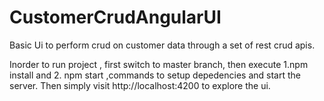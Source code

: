 # CustomerCrudAngularUI
Basic Ui to perform crud on customer data through a set of rest crud apis.

Inorder to run project , first switch to master branch, then execute 1.npm install and 2. npm start ,commands to setup depedencies and start the server.
Then simply visit http://localhost:4200 to explore the ui.
